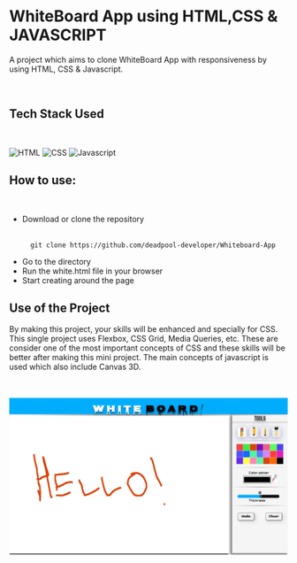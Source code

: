 <h1 >WhiteBoard App using HTML,CSS & JAVASCRIPT</h1>

<p>A project which aims to clone WhiteBoard App with responsiveness by using HTML, CSS & Javascript. </p>
<br>

<h2 id="tech-stack-used">Tech Stack Used</h2>
<br>

<p><img src="https://img.shields.io/badge/html5%20-%23E34F26.svg?&style=for-the-badge&logo=html5&logoColor=white" alt="HTML">
<img src="https://img.shields.io/badge/css3%20-%231572B6.svg?&style=for-the-badge&logo=css3&logoColor=white" alt="CSS">
<img src= "https://img.shields.io/badge/JavaScript-F7DF1E?style=for-the-badge&logo=javascript&logoColor=black" alt="Javascript">

<h2 id="how-to-use">How to use:</h2>
<br>

<ul>
  <li>Download or clone the repository</li>
<pre><code>
  git clone https://github.com/deadpool-developer/Whiteboard-App
</code></pre>
  
  <li>Go to the directory</li>
  <li>Run the white.html file in your browser</li>
  <li>Start creating around the page<br></li>
</ul>

<h2 id="use-of-the-project">Use of the Project</h2>

<p>
By making this project, your skills will be enhanced and specially for CSS. This single project uses Flexbox, CSS Grid, Media Queries, etc. These are consider one of the most important concepts of CSS and these skills will be better after making this mini project. The main concepts of javascript is used which also include Canvas 3D.
</p>
<br><br>

<img src="ss.png"/>